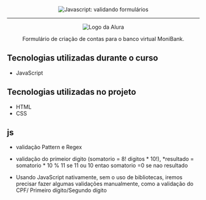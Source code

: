 <p align="center"> <img src="https://imgur.com/mIBmcEL.png" alt="Javascript: validando formulários"> </p>

<hr>

<p align="center"> <img src="https://github.com/MonicaHillman/aluraplay-requisicoes/blob/main/img/logo.png" alt="Logo da Alura"> </p>
<p align="center">Formulário de criação de contas para o banco virtual MoniBank.</p>

## Tecnologias utilizadas durante o curso
* JavaScript

## Tecnologias utilizadas no projeto
* HTML
* CSS

## js
* validação Pattern e Regex
* validação do primeior digito 
(somatorio = 8! digitos * 10!),
*resultado = somatorio * 10 % 11 se 11 ou 10 entao somatorio =0 se nao resultado  

* Usando JavaScript nativamente, sem o uso de bibliotecas, iremos precisar fazer algumas validações manualmente, como a validação do CPF/
Primeiro dígito/Segundo dígito